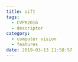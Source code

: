 ```yaml
---
title: sift
tags:
  - CVPR2016
  - descriptor
category:
  - computer vision
  - features
date: 2019-03-13 11:58:57
---
```

